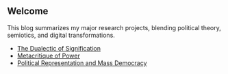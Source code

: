 <link rel="stylesheet" href="style.css">

## Welcome  
This blog summarizes my major research projects, blending political theory, semiotics, and digital transformations.

- [The Dualectic of Signification](dualectic-of-signification.md)
- [Metacritique of Power](metacritique-power.md)
- [Political Representation and Mass Democracy](cybernetic-era.md)
